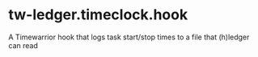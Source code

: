 # tw-ledger.timeclock.hook
A Timewarrior hook that logs task start/stop times to a file that (h)ledger can read
